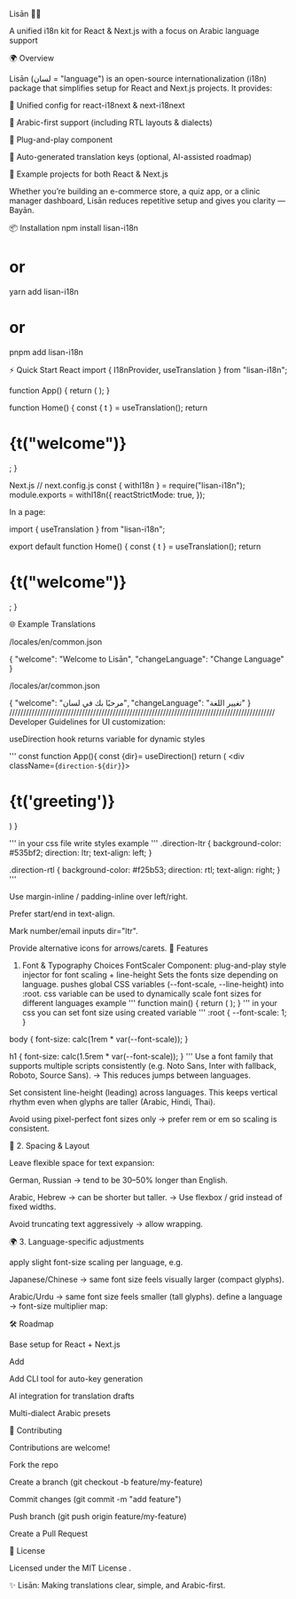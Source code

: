 Lisān 🕌✨

A unified i18n kit for React & Next.js with a focus on Arabic language support




🌍 Overview

Lisān (لسان = "language") is an open-source internationalization (i18n) package that simplifies setup for React and Next.js projects.
It provides:

🔹 Unified config for react-i18next & next-i18next

🔹 Arabic-first support (including RTL layouts & dialects)

🔹 Plug-and-play <LanguageSwitcher /> component

🔹 Auto-generated translation keys (optional, AI-assisted roadmap)

🔹 Example projects for both React & Next.js

Whether you’re building an e-commerce store, a quiz app, or a clinic manager dashboard, Lisān reduces repetitive setup and gives you clarity — Bayān.

📦 Installation
npm install lisan-i18n
# or
yarn add lisan-i18n
# or
pnpm add lisan-i18n

⚡ Quick Start
React
import { I18nProvider, useTranslation } from "lisan-i18n";

function App() {
  return (
    <I18nProvider>
      <Home />
    </I18nProvider>
  );
}

function Home() {
  const { t } = useTranslation();
  return <h1>{t("welcome")}</h1>;
}
 
Next.js
// next.config.js
const { withI18n } = require("lisan-i18n");
module.exports = withI18n({
  reactStrictMode: true,
});


In a page:

import { useTranslation } from "lisan-i18n";

export default function Home() {
  const { t } = useTranslation();
  return <h1>{t("welcome")}</h1>;
}

🌐 Example Translations

/locales/en/common.json

{
  "welcome": "Welcome to Lisān",
  "changeLanguage": "Change Language"
}


/locales/ar/common.json

{
  "welcome": "مرحبًا بك في لسان",
  "changeLanguage": "تغيير اللغة"
}
///////////////////////////////////////////////////////////////////////////////////////////////
Developer Guidelines for UI customization:

useDirection hook returns variable for dynamic styles 

'''
const function App(){
const {dir}= useDirection()
  return (
      <div className={`direction-${dir}`}>
      <h1>{t('greeting')}</h1>
    </div>
  )
}


'''
in your css file write styles
example
'''
.direction-ltr {
  background-color: #535bf2;
  direction: ltr;
  text-align: left;
}

.direction-rtl {
  background-color: #f25b53;
  direction: rtl;
  text-align: right;
}
'''

Use margin-inline / padding-inline over left/right.

Prefer start/end in text-align.

Mark number/email inputs dir="ltr".

Provide alternative icons for arrows/carets.
🎨 Features

1. Font & Typography Choices
FontScaler Component:
plug-and-play style injector for font scaling + line-height
Sets the fonts size depending on language.
pushes global CSS variables (--font-scale, --line-height) into :root.
css variable can be used to dynamically scale font sizes for different languages 
example
'''
function main() {
  return (
    <I18nProvider>
      <app/>
      <FontScaler/>
    </I18nProvider>
  );
}
'''
in your css you can set font size using created variable
'''
:root {
  --font-scale: 1;
}

body {
  font-size: calc(1rem * var(--font-scale));
}

h1 {
  font-size: calc(1.5rem * var(--font-scale));
}
'''
Use a font family that supports multiple scripts consistently (e.g. Noto Sans, Inter with fallback, Roboto, Source Sans).
→ This reduces jumps between languages.

Set consistent line-height (leading) across languages. This keeps vertical rhythm even when glyphs are taller (Arabic, Hindi, Thai).

Avoid using pixel-perfect font sizes only → prefer rem or em so scaling is consistent.

📏 2. Spacing & Layout

Leave flexible space for text expansion:

German, Russian → tend to be 30–50% longer than English.

Arabic, Hebrew → can be shorter but taller.
→ Use flexbox / grid instead of fixed widths.

Avoid truncating text aggressively → allow wrapping.

🌍 3. Language-specific adjustments

 apply slight font-size scaling per language, e.g.

Japanese/Chinese → same font size feels visually larger (compact glyphs).

Arabic/Urdu → same font size feels smaller (tall glyphs).
define a language → font-size multiplier map:

🛠️ Roadmap

 Base setup for React + Next.js

 Add <LanguageSwitcher />

 Add CLI tool for auto-key generation

 AI integration for translation drafts

 Multi-dialect Arabic presets

🤝 Contributing

Contributions are welcome!

Fork the repo

Create a branch (git checkout -b feature/my-feature)

Commit changes (git commit -m "add feature")

Push branch (git push origin feature/my-feature)

Create a Pull Request

📜 License

Licensed under the MIT License
.

✨ Lisān: Making translations clear, simple, and Arabic-first.